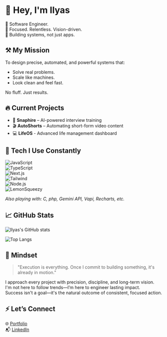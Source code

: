 # 👋 Hey, I'm Ilyas

🧠 Software Engineer.  
🎯 Focused. Relentless. Vision-driven.  
🚀 Building systems, not just apps.  

## ⚒️ My Mission

To design precise, automated, and powerful systems that:
- Solve real problems.
- Scale like machines.
- Look clean and feel fast.

No fluff. Just results.

## 🔥 Current Projects

- 🧠 **Snaphire** – AI-powered interview training  
- 🎬 **AutoShorts** – Automating short-form video content
- 💻 **LifeOS** - Advanced life management dashboard  

## 🧰 Tech I Use Constantly

![JavaScript](https://img.shields.io/badge/JavaScript-F7DF1E?logo=javascript&logoColor=000)  
![TypeScript](https://img.shields.io/badge/TypeScript-3178C6?logo=typescript&logoColor=fff)  
![Next.js](https://img.shields.io/badge/Next.js-000?logo=next.js&logoColor=fff)  
![Tailwind](https://img.shields.io/badge/Tailwind-06B6D4?logo=tailwindcss&logoColor=fff)  
![Node.js](https://img.shields.io/badge/Node.js-339933?logo=node.js&logoColor=fff)  
![LemonSqueezy](https://img.shields.io/badge/LemonSqueezy-6B4EFF?logo=data:image/svg+xml;base64,...)

*Also playing with: C, php, Gemini API, Vapi, Recharts, etc.*

## 📈 GitHub Stats

![Ilyas's GitHub stats](https://github-readme-stats.vercel.app/api?username=ilyasmdn&show_icons=true&theme=radical)

![Top Langs](https://github-readme-stats.vercel.app/api/top-langs/?username=ilyasmdn&layout=compact&theme=radical)

## 🧠 Mindset

> "Execution is everything. Once I commit to building something, it's already in motion."

I approach every project with precision, discipline, and long-term vision.  
I'm not here to follow trends—I’m here to engineer lasting impact.  
Success isn't a goal—it's the natural outcome of consistent, focused action.

## ⚡ Let’s Connect

🌐 [Portfolio](https://www.ilyasmdn.me)  
📬 [LinkedIn](https://www.linkedin.com/in/ilyas-el-madni-1a741531a/)  

